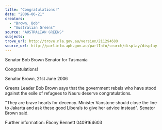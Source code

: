 ```yaml
---
title: "Congratulations!"
date: "2006-06-21"
creators:
  - "Brown, Bob"
  - "Australian Greens"
source: "AUSTRALIAN GREENS"
subjects:
trove_url: http://trove.nla.gov.au/version/211294600
source_url: http://parlinfo.aph.gov.au/parlInfo/search/display/display.w3p;query=Id%3A%22media/pressrel/1U1K6%22
---
```


 Senator Bob Brown   Senator for Tasmania  

 

 Congratulations! 

 

 Senator Brown, 21st June 2006   

 Greens Leader Bob Brown says that the government rebels who have stood against  the exile of refugees to Nauru deserve congratulations.    

 "They are brave hearts for decency. Minister Vanstone should close the line to Jakarta  and ask these good Liberals to give her advice instead".   Senator Brown said.    

 Further information: Ebony Bennett 0409164603 

